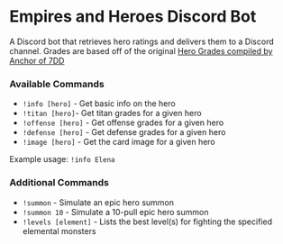 # Empires and Heroes Discord Bot

A Discord bot that retrieves hero ratings and delivers them to a Discord channel. Grades are based off of the original [Hero Grades compiled by Anchor of 7DD](http://7ddgaming.com/2018/01/18/anchors-complete-guide-to-hero-grades/)

### Available Commands

* `!info [hero]` - Get basic info on the hero
* `!titan [hero]`- Get titan grades for a given hero
* `!offense [hero]` - Get offense grades for a given hero
* `!defense [hero]` - Get defense grades for a given hero 
* `!image [hero]` - Get the card image for a given hero 

Example usage: `!info Elena`

### Additional Commands
* `!summon` - Simulate an epic hero summon
* `!summon 10` - Simulate a 10-pull epic hero summon
* `!levels [element]` - Lists the best level(s) for fighting the specified elemental monsters
